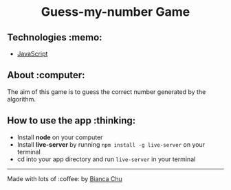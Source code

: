 <h1 align="center">Guess-my-number Game</h1>

<h2 tabindex="-1" dir="auto">Technologies :memo:</h2>
<p>
<ul dir="auto">
<li><a href="https://rubyonrails.org" rel="nofollow" target="_blank">JavaScript</a></li>
</ul>
</p>

<h2 tabindex="-1" dir="auto">About :computer:</h2>
<p>
The aim of this game is to guess the correct number generated by the algorithm. 
</p>

<h2 tabindex="-1" dir="auto">How to use the app :thinking:</h2>
<ul dir="auto">
<li>Install <b>node</b> on your computer</li>
  <li>Install <b>live-server</b> by running <code>npm install -g live-server</code> on your terminal</li>
<li>cd into your app directory and run <code>live-server</code> in your terminal</li>
</ul>
<hr>
<p dir="auto">Made with lots of :coffee: by <a href="https://www.linkedin.com/in/bianca-chu/" rel="nofollow" target="_blank">Bianca Chu</a>
